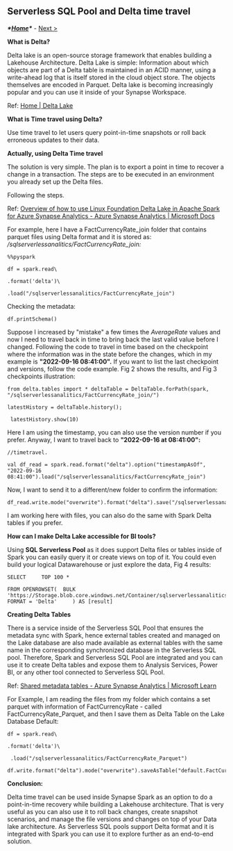 ## Serverless SQL Pool and Delta time travel

***\*[Home](../tobedefined.md)\**** - [Next >](TBD.md)

**What is Delta?**

Delta lake is an open-source storage framework that enables building a Lakehouse Architecture. Delta Lake is simple: Information about which objects are part of a Delta table is maintained in an ACID manner, using a write-ahead log that is itself stored in the cloud object store. The objects themselves are encoded in Parquet. Delta lake is becoming increasingly popular and you can use it inside of your Synapse Workspace.

Ref: [Home | Delta Lake](https://delta.io/)

 

**What is Time travel using Delta?**

Use time travel to let users query point-in-time snapshots or roll back erroneous updates to their data. 

 

**Actually, using Delta Time travel**

 

The solution is very simple. The plan is to export a point in time to recover a change in a transaction. The steps are to be executed in an environment you already set up the Delta files.

Following the steps.

Ref: [Overview of how to use Linux Foundation Delta Lake in Apache Spark for Azure Synapse Analytics - Azure Synapse Analytics | Microsoft Docs](https://docs.microsoft.com/en-us/azure/synapse-analytics/spark/apache-spark-delta-lake-overview?pivots=programming-language-python#read-older-versions-of-data-using-time-travel)

 

For example, here I have a FactCurrencyRate_join folder that contains parquet files using Delta format and it is stored as: */sqlserverlessanalitics/FactCurrencyRate_join:*

  

```
%%pyspark 

df = spark.read\   

.format('delta')\   

.load("/sqlserverlessanalitics/FactCurrencyRate_join")
```

 Checking the metadata:

  

```
df.printSchema()
```

 

Suppose I increased by "mistake" a few times the *AverageRate* values and now I need to travel back in time to bring back the last valid value before I changed. Following the code to travel in time based on the checkpoint where the information was in the state before the changes, which in my example is **"2022-09-16 08:41:00".** If you want to list the last checkpoint and versions, follow the code example. Fig 2 shows the results, and Fig 3 checkpoints illustration: 

```
from delta.tables import * deltaTable = DeltaTable.forPath(spark, "/sqlserverlessanalitics/FactCurrencyRate_join/") 

latestHistory = deltaTable.history(); 

 latestHistory.show(10)    
```



Here I am using the timestamp, you can also use the version number if you prefer. Anyway, I want to travel back to **"2022-09-16 at 08:41:00":**

 

```
//timetravel.  

val df_read = spark.read.format("delta").option("timestampAsOf", "2022-09-16 08:41:00").load("/sqlserverlessanalitics/FactCurrencyRate_join")
```

 Now, I want to send it to a different/new folder to confirm the information:

  

```
df_read.write.mode("overwrite").format("delta").save("/sqlserverlessanalitics/FactCurrencyRate_join/Timetravel")
```

 I am working here with files, you can also do the same with Spark Delta tables if you prefer.

 **How can I make Delta Lake accessible for BI tools?**

 Using **SQL Serverless Pool** as it does support Delta files or tables inside of Spark you can easily query it or create views on top of it. You could even build your logical Datawarehouse or just explore the data, Fig 4 results:

  

```
SELECT     TOP 100 * 

FROM OPENROWSET(  BULK 'https://Storage.blob.core.windows.net/Container/sqlserverlessanalitics/FactCurrencyRate_join/Timetravel',         
FORMAT = 'Delta'     ) AS [result]
```

 **Creating Delta Tables**

There is a service inside of the Serverless SQL Pool that ensures the metadata sync with Spark, hence external tables created and managed on the Lake database are also made available as external tables with the same name in the corresponding synchronized database in the Serverless SQL pool. Therefore, Spark and Serverless SQL Pool are integrated and you can use it to create Delta tables and expose them to Analysis Services, Power BI, or any other tool connected to Serverless SQL Pool.

Ref: [Shared metadata tables - Azure Synapse Analytics | Microsoft Learn](https://learn.microsoft.com/en-us/azure/synapse-analytics/metadata/table)

 

For Example, I am reading the files from my folder which contains a set parquet with information of FactCurrencyRate - called FactCurrencyRate_Parquet, and then I save them as Delta Table on the Lake Database Default:

  

```
df = spark.read\ 

.format('delta')\ 

 .load("/sqlserverlessanalitics/FactCurrencyRate_Parquet") 

df.write.format("delta").mode("overwrite").saveAsTable("default.FactCurrencyRate_join")
```

 **Conclusion:**

Delta time travel can be used inside Synapse Spark as an option to do a point-in-time recovery while building a Lakehouse architecture. That is very useful as you can also use it to roll back changes, create snapshot scenarios, and manage the file versions and changes on top of your Data lake architecture. As Serverless SQL pools support Delta format and it is integrated with Spark you can use it to explore further as an end-to-end solution.

 

 

 

 

 

 

 

 